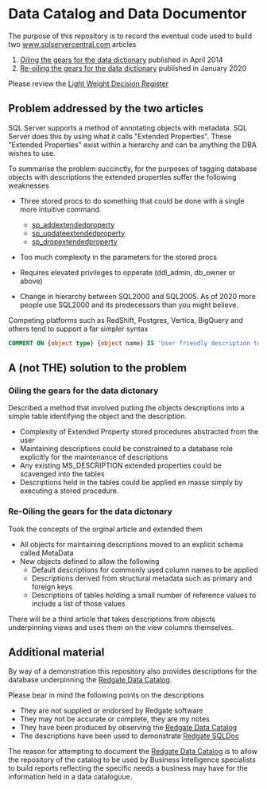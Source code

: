 # Data Catalog and Data Documentor

The purpose of this repository is to record the eventual code used to build two www.sqlservercentral.com articles
 1. [Oiling the gears for the data dictionary](https://www.sqlservercentral.com/articles/oiling-the-gears-for-the-data-dictionary) published in April 2014
 1. [Re-oiling the gears for the data dictionary](https://www.sqlservercentral.com/articles/re-oiling-the-gears-for-the-data-dictionary-or-catalog) published in January 2020

 Please review the [Light Weight Decision Register](DecisionRegister/README.md)

 ## Problem addressed by the two articles
 
 SQL Server supports a method of annotating objects with metadata.  SQL Server does this by using what it calls "Extended Properties". These "Extended Properties" exist within a hierarchy and can be anything the DBA wishes to use.

 To summarise the problem succinctly, for the purposes of tagging database objects with descriptions the extended properties suffer the following weaknesses
  * Three stored procs to do something that could be done with a single more intuitive command.
     * [sp_addextendedproperty](https://docs.microsoft.com/en-us/sql/relational-databases/system-stored-procedures/sp-addextendedproperty-transact-sql?view=sql-server-ver15)
     * [sp_updateextendedproperty](https://docs.microsoft.com/en-us/sql/relational-databases/system-stored-procedures/sp-updateextendedproperty-transact-sql?view=sql-server-ver15)
     * [sp_dropextendedproperty](https://docs.microsoft.com/en-us/sql/relational-databases/system-stored-procedures/sp-dropextendedproperty-transact-sql?view=sql-server-ver15)

 * Too much complexity in the parameters for the stored procs
 * Requires elevated privileges to opperate (ddl_admin, db_owner or above)
 * Change in hierarchy between SQL2000 and SQL2005.  As of 2020 more people use SQL2000 and its predecessors than you might believe.
 
 Competing platforms such as RedShift, Postgres, Vertica, BigQuery and others tend to support a far simpler syntax
 ```sql
 COMMENT ON {object type} {object name} IS 'User friendly description to inform and educate'; 
 ```

## A (not THE) solution to the problem
### Oiling the gears for the data dictonary
Described a method that involved putting the objects descriptions into a simple table identifying the object and the description.

* Complexity of Extended Property stored procedures abstracted from the user
* Maintaining descriptions could be constrained to a database role explicitly for the maintenance of descriptions
* Any existing MS_DESCRIPTION extended properties could be scavenged into the tables
* Descriptions held in the tables could be applied en masse simply by executing a stored procedure.

### Re-Oiling the gears for the data dictonary
Took the concepts of the orginal article and extended them
* All objects for maintaining descriptions moved to an explicit schema called MetaData
* New objects defined to allow the following
    * Default descriptions for commonly used column names to be applied
    * Descriptions derived from structural metadata such as primary and foreign keys
    * Descriptions of tables holding  a small number of reference values to include a list of those values

There will be a third article that takes descriptions from objects underpinning views and uses them on the view columns themselves.

## Additional material
By way of a demonstration this repository also provides descriptions for the database underpinning the [Redgate Data Catalog](https://www.red-gate.com/products/dba/sql-data-catalog/).

Please bear in mind the following points on the descriptions
* They are not supplied or endorsed by Redgate software
* They may not be accurate or complete, they are my notes
* They have been produced by observing the [Redgate Data Catalog](https://www.red-gate.com/products/dba/sql-data-catalog/)
* The descriptions have been used to demonstrate [Redgate SQLDoc](https://www.red-gate.com/products/sql-development/sql-doc/)

The reason for attempting to document the [Redgate Data Catalog](https://www.red-gate.com/products/dba/sql-data-catalog/) is to allow the repository of the catalog to be used by Business Intelligence specialists to build reports reflecting the specific needs a business may have for the information held in a data cataloguue.


